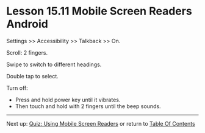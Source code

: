 # Lesson 15.11 Mobile Screen Readers Android

Settings >> Accessibility >> Talkback >> On.

Scroll: 2 fingers.

Swipe to switch to different headings.

Double tap to select.

Turn off:
- Press and hold power key until it vibrates.
- Then touch and hold with 2 fingers until the beep sounds.

- - -
Next up: [Quiz: Using Mobile Screen Readers](ND024_Part2_Lesson15_12.md) or return to [Table Of Contents](./ND024_TableOfContents.md)
